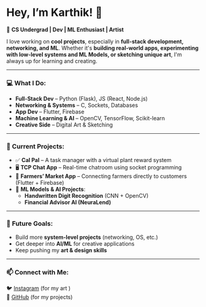 # **Hey, I’m Karthik! 👋**  

🚀 **CS Undergrad | Dev | ML Enthusiast | Artist**  

I love working on **cool projects**, especially in **full-stack development, networking, and ML**. Whether it's **building real-world apps, experimenting with low-level systems and ML Models, or sketching unique art**, I'm always up for learning and creating.  

---

### **💻 What I Do:**  
- **Full-Stack Dev** – Python (Flask), JS (React, Node.js)  
- **Networking & Systems** – C, Sockets, Databases  
- **App Dev** – Flutter, Firebase  
- **Machine Learning & AI** – OpenCV, TensorFlow, Scikit-learn  
- **Creative Side** – Digital Art & Sketching  

---

### **🔨 Current Projects:**  
- ✅ **Cal Pal** – A task manager with a virtual plant reward system
- 🖥 **TCP Chat App** – Real-time chatroom using socket programming  
- 📱 **Farmers’ Market App** – Connecting farmers directly to customers (Flutter + Firebase)    
- 🤖 **ML Models & AI Projects**:  
  - **Handwritten Digit Recognition** (CNN + OpenCV)  
  - **Financial Advisor AI (NeuraLend)** 

---

### **📌 Future Goals:**  
- Build more **system-level projects** (networking, OS, etc.)  
- Get deeper into **AI/ML** for creative applications  
- Keep pushing my **art & design skills**  

---

### **📫 Connect with Me:**  
🐦 [Instagram](https://www.instagram.com/krthk200518/) (for my art )  
📂 [GitHub](https://github.com/Kart8ik) (for my projects)  

<!---
Kart8ik/Kart8ik is a ✨ special ✨ repository because its `README.md` (this file) appears on your GitHub profile.
You can click the Preview link to take a look at your changes.
--->
